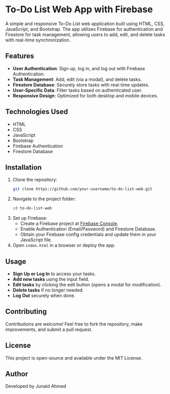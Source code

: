 # To-Do List Web App with Firebase

A simple and responsive To-Do List web application built using HTML, CSS, JavaScript, and Bootstrap. The app utilizes Firebase for authentication and Firestore for task management, allowing users to add, edit, and delete tasks with real-time synchronization.

## Features
- **User Authentication**: Sign up, log in, and log out with Firebase Authentication.
- **Task Management**: Add, edit (via a modal), and delete tasks.
- **Firestore Database**: Securely store tasks with real-time updates.
- **User-Specific Data**: Filter tasks based on authenticated user.
- **Responsive Design**: Optimized for both desktop and mobile devices.

## Technologies Used
- HTML
- CSS
- JavaScript
- Bootstrap
- Firebase Authentication
- Firestore Database

## Installation
1. Clone the repository:
   ```sh
   git clone https://github.com/your-username/to-do-list-web.git
   ```
2. Navigate to the project folder:
   ```sh
   cd to-do-list-web
   ```
3. Set up Firebase:
   - Create a Firebase project at [Firebase Console](https://console.firebase.google.com/).
   - Enable Authentication (Email/Password) and Firestore Database.
   - Obtain your Firebase config credentials and update them in your JavaScript file.
4. Open `index.html` in a browser or deploy the app.

## Usage
- **Sign Up or Log In** to access your tasks.
- **Add new tasks** using the input field.
- **Edit tasks** by clicking the edit button (opens a modal for modification).
- **Delete tasks** if no longer needed.
- **Log Out** securely when done.

## Contributing
Contributions are welcome! Feel free to fork the repository, make improvements, and submit a pull request.

## License
This project is open-source and available under the MIT License.

## Author
Developed by Junaid Ahmed

